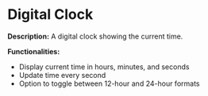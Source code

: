 # Digital Clock

**Description:** A digital clock showing the current time.

**Functionalities:**

- Display current time in hours, minutes, and seconds
- Update time every second
- Option to toggle between 12-hour and 24-hour formats